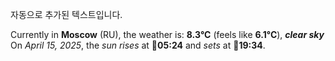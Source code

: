 
자동으로 추가된 텍스트입니다.

<!--START_SECTION:weather:moscow-->
Currently in **Moscow** (RU), the weather is: **8.3°C** (feels like **6.1°C**), ***clear sky***<br/>
On *April 15, 2025*, the *sun rises* at 🌅**05:24** and *sets* at 🌇**19:34**.
<!--END_SECTION:weather-->
